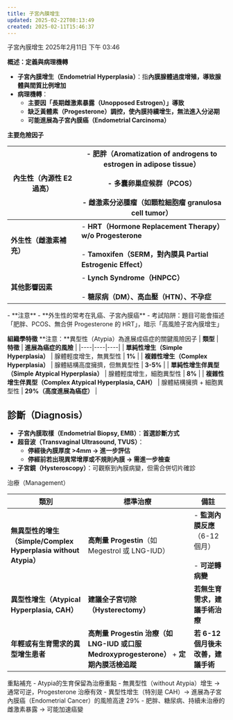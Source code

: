 ```yaml
---
title: 子宮內膜增生
updated: 2025-02-22T08:13:49
created: 2025-02-11T15:46:37
---
```


子宮內膜增生
2025年2月11日
下午 03:46

**概述：定義與病理機轉**
- **子宮內膜增生（Endometrial Hyperplasia）**：指**內膜腺體過度增殖，導致腺體與間質比例增加**
- **病理機轉**：
  - **主要因「長期雌激素暴露（Unopposed Estrogen）」導致**
  - **缺乏黃體素（Progesterone）調控，使內膜持續增生，無法進入分泌期**
  - **可能進展為子宮內膜癌（Endometrial Carcinoma）**

**主要危險因子**
<table>
<colgroup>
<col style="width: 32%"></col>
<col style="width: 67%"></col>
</colgroup>
<thead>
<tr class="header">
<th><strong>內生性（內源性 E2 過高）</strong></th>
<th>- <strong>肥胖（Aromatization of androgens to estrogen in adipose tissue）</strong><br></br>
- <strong>多囊卵巢症候群（PCOS）</strong><br></br>
- <strong>雌激素分泌腫瘤（如顆粒細胞瘤 granulosa cell tumor）</strong></th>
</tr>
</thead>
<tbody>
<tr class="odd">
<td><strong>外生性（雌激素補充）</strong></td>
<td>- <strong>HRT（Hormone Replacement Therapy）w/o Progesterone<br></br>
</strong>- <strong>Tamoxifen（SERM，對內膜具 Partial Estrogenic Effect）</strong></td>
</tr>
<tr class="even">
<td><strong>其他影響因素</strong></td>
<td>- <strong>Lynch Syndrome（HNPCC）</strong><br></br>
- <strong>糖尿病（DM）、高血壓（HTN）、不孕症</strong></td>
</tr>
</tbody>
</table>
- **注意**
  - **外生性的常考在乳癌、子宮內膜癌**
  - 考試陷阱：題目可能會描述「肥胖、PCOS、無合併 Progesterone 的 HRT」，暗示「高風險子宮內膜增生」

**組織學特徵**
**注意：**異型性（Atypia）為進展成癌症的關鍵風險因子
| **類型** | **特徵** | **進展為癌症的風險** |
|----|----|----|
| **單純性增生（Simple Hyperplasia）** | 腺體輕度增生，無異型性 | **1%** |
| **複雜性增生（Complex Hyperplasia）** | 腺體結構高度擁擠，但無異型性 | **3-5%** |
| **單純性增生伴異型（Simple Atypical Hyperplasia）** | 腺體輕度增生，細胞異型性 | **8%** |
| **複雜性增生伴異型（Complex Atypical Hyperplasia, CAH）** | 腺體結構擁擠 + 細胞異型性 | **29%（高度進展為癌症）** |

## 診斷（Diagnosis）
- **子宮內膜取樣（Endometrial Biopsy, EMB）**：**首選診斷方式**
- **超音波（Transvaginal Ultrasound, TVUS）**：
  - **停經後內膜厚度 \>4mm → 進一步評估**
  - **停經前若出現異常增厚或不規則內膜 → 需進一步檢查**
- **子宮鏡（Hysteroscopy）**：可觀察到內膜病變，但需合併切片確診

治療（Management）
<table>
<colgroup>
<col style="width: 35%"></col>
<col style="width: 48%"></col>
<col style="width: 16%"></col>
</colgroup>
<thead>
<tr class="header">
<th><strong>類別</strong></th>
<th><strong>標準治療</strong></th>
<th><strong>備註</strong></th>
</tr>
</thead>
<tbody>
<tr class="odd">
<td><strong>無異型性的增生（Simple/Complex Hyperplasia without Atypia）</strong></td>
<td><strong>高劑量 Progestin</strong>（如 Megestrol 或 LNG-IUD）</td>
<td>- <strong>監測內膜反應</strong>（6-12 個月）<br></br>
- <strong>可逆轉病變</strong></td>
</tr>
<tr class="even">
<td><strong>異型性增生（Atypical Hyperplasia, CAH）</strong></td>
<td><strong>建議全子宮切除（Hysterectomy）</strong></td>
<td><strong>若無生育需求，建議手術治療</strong></td>
</tr>
<tr class="odd">
<td><strong>年輕或有生育需求的異型增生患者</strong></td>
<td><strong>高劑量 Progestin 治療（如 LNG-IUD 或口服 Medroxyprogesterone）</strong> + <strong>定期內膜活檢追蹤</strong></td>
<td><strong>若 6-12 個月後未改善，建議手術</strong></td>
</tr>
</tbody>
</table>
重點補充
- Atypia的生育保留為治療重點
- 無異型性（without Atypia）增生 → 通常可逆，Progesterone 治療有效
- 異型性增生（特別是 CAH）→ 進展為子宮內膜癌（Endometrial Cancer）的風險高達 29%
- 肥胖、糖尿病、持續未治療的雌激素暴露 → 可能加速癌變

